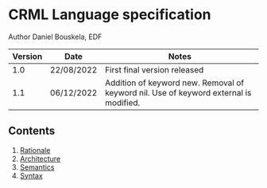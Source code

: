 
# CRML Language specification

Author Daniel Bouskela, EDF


| Version | Date | Notes|
| ------ | ----- | -----|
|1.0	|22/08/2022	|First final version released|
|1.1	|06/12/2022	|Addition of keyword new. Removal of keyword nil. Use of keyword external is modified.|

## Contents

1. [Rationale](https://github.com/lenaRB/crml-compiler/tree/main/language_specification/rationale.md)
2. [Architecture](https://github.com/lenaRB/crml-compiler/tree/main/language_specification/architecture.md)
3. [Semantics](https://github.com/lenaRB/crml-compiler/tree/main/language_specification/semantics.md)
4. [Syntax](https://github.com/lenaRB/crml-compiler/tree/main/language_specification/syntax.md)
